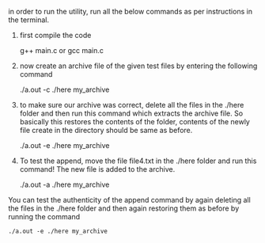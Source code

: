 in order to run the utility, run all the below commands as per instructions in the terminal.

1) first compile the code 

	g++ main.c
		or
	gcc main.c	

2) now create an archive file of the given test files by entering the following command

	./a.out -c ./here my_archive

3) to make sure our archive was correct, delete all the files in the ./here folder and then run this command which extracts the archive file. So basically this restores the contents of the folder, contents of the newly file create in the directory should be same as before.

	./a.out -e ./here my_archive

3) To test the append, move the file file4.txt in the ./here folder and run this command!
The new file is added to the archive.

	./a.out -a ./here my_archive

You can test the authenticity of the append command by again deleting all the files in the ./here folder and then again restoring them as before by running the command
	
	./a.out -e ./here my_archive
